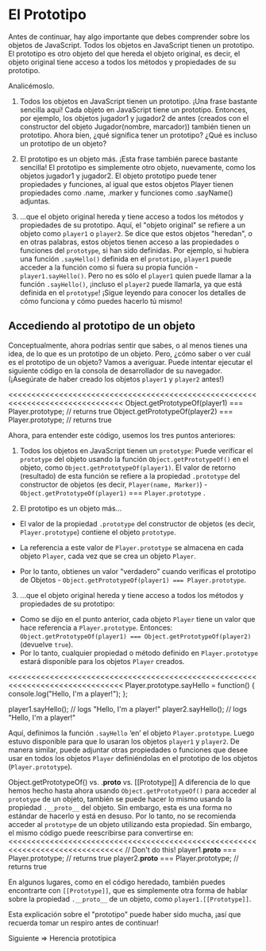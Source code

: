 # El Prototipo
Antes de continuar, hay algo importante que debes comprender sobre los objetos de JavaScript. Todos los objetos en JavaScript tienen un prototipo. El prototipo es otro objeto del que hereda el objeto original, es decir, el objeto original tiene acceso a todos los métodos y propiedades de su prototipo.

Analicémoslo.

1. Todos los objetos en JavaScript tienen un prototipo.
¡Una frase bastante sencilla aquí! Cada objeto en JavaScript tiene un prototipo. Entonces, por ejemplo, los objetos jugador1 y jugador2 de antes (creados con el constructor del objeto Jugador(nombre, marcador)) también tienen un prototipo. Ahora bien, ¿qué significa tener un prototipo? ¿Qué es incluso un prototipo de un objeto?

2. El prototipo es un objeto más.
¡Esta frase también parece bastante sencilla! El prototipo es simplemente otro objeto, nuevamente, como los objetos jugador1 y jugador2. El objeto prototipo puede tener propiedades y funciones, al igual que estos objetos Player tienen propiedades como .name, .marker y funciones como .sayName() adjuntas.

3. …que el objeto original hereda y tiene acceso a todos los métodos y propiedades de su prototipo.
Aquí, el "objeto original" se refiere a un objeto como `player1` o `player2`. Se dice que estos objetos "heredan", o en otras palabras, estos objetos tienen acceso a las propiedades o funciones del `prototype`, si han sido definidas. Por ejemplo, si hubiera una función `.sayHello()` definida en el `prototipo`, `player1` puede acceder a la función como si fuera su propia función - `player1.sayHello()`. Pero no es sólo el `player1` quien puede llamar a la función `.sayHello()`, ¡incluso el `player2` puede llamarla, ya que está definida en el `prototype`! ¡Sigue leyendo para conocer los detalles de cómo funciona y cómo puedes hacerlo tú mismo!

## Accediendo al prototipo de un objeto
Conceptualmente, ahora podrías sentir que sabes, o al menos tienes una idea, de lo que es un prototipo de un objeto. Pero, ¿cómo saber o ver cuál es el prototipo de un objeto? Vamos a averiguar. Puede intentar ejecutar el siguiente código en la consola de desarrollador de su navegador. (¡Asegúrate de haber creado los objetos `player1` y `player2` antes!)

<<<<<<<<<<<<<<<<<<<<<<<<<<<<<<<<<<<<<<<<<<<<<<<<<<<<<<<<<<<<<<<<<<<<<<<<<<<<<<<
Object.getPrototypeOf(player1) === Player.prototype; // returns true
Object.getPrototypeOf(player2) === Player.prototype; // returns true
>>>>>>>>>>>>>>>>>>>>>>>>>>>>>>>>>>>>>>>>>>>>>>>>>>>>>>>>>>>>>>>>>>>>>>>>>>>>>>>

Ahora, para entender este código, usemos los tres puntos anteriores:

1. Todos los objetos en JavaScript tienen un `prototype`:
Puede verificar el `prototype` del objeto usando la función `Object.getPrototypeOf()` en el objeto, como `Object.getPrototypeOf(player1)`.
El valor de retorno (resultado) de esta función se refiere a la propiedad `.prototype` del constructor de objetos (es decir, `Player(name, Marker)`) - `Object.getPrototypeOf(player1)` === `Player.prototype` .

2. El prototipo es un objeto más…
* El valor de la propiedad `.prototype` del constructor de objetos (es decir, `Player.prototype`) contiene el objeto `prototype`.

* La referencia a este valor de `Player.prototype` se almacena en cada objeto `Player`, cada vez que se crea un objeto `Player`.

* Por lo tanto, obtienes un valor "verdadero" cuando verificas el prototipo de Objetos - `Object.getPrototypeOf(player1) === Player.prototype`.

3. …que el objeto original hereda y tiene acceso a todos los métodos y propiedades de su prototipo:
* Como se dijo en el punto anterior, cada objeto `Player` tiene un valor que hace referencia a `Player.prototype`. Entonces: `Object.getPrototypeOf(player1) === Object.getPrototypeOf(player2)` (devuelve `true`).
* Por lo tanto, cualquier propiedad o método definido en `Player.prototype` estará disponible para los objetos `Player` creados.

<<<<<<<<<<<<<<<<<<<<<<<<<<<<<<<<<<<<<<<<<<<<<<<<<<<<<<<<<<<<<<<<<<<<<<<<<<<<<<<
Player.prototype.sayHello = function() {
   console.log("Hello, I'm a player!");
};

player1.sayHello(); // logs "Hello, I'm a player!"
player2.sayHello(); // logs "Hello, I'm a player!"
>>>>>>>>>>>>>>>>>>>>>>>>>>>>>>>>>>>>>>>>>>>>>>>>>>>>>>>>>>>>>>>>>>>>>>>>>>>>>>>

Aquí, definimos la función `.sayHello` ‘en’ el objeto `Player.prototype`. Luego estuvo disponible para que lo usaran los objetos `player1` y `player2`. De manera similar, puede adjuntar otras propiedades o funciones que desee usar en todos los objetos `Player` definiéndolas en el prototipo de los objetos (`Player.prototype`).

Object.getPrototypeOf() vs. .__proto__ vs. [[Prototype]]
A diferencia de lo que hemos hecho hasta ahora usando `Object.getPrototypeOf()` para acceder al `prototype` de un objeto, también se puede hacer lo mismo usando la propiedad `.__proto__` del objeto. Sin embargo, esta es una forma no estándar de hacerlo y está en desuso. Por lo tanto, no se recomienda acceder al `prototype` de un objeto utilizando esta propiedad. Sin embargo, el mismo código puede reescribirse para convertirse en:
<<<<<<<<<<<<<<<<<<<<<<<<<<<<<<<<<<<<<<<<<<<<<<<<<<<<<<<<<<<<<<<<<<<<<<<<<<<<<<<
// Don't do this!
player1.__proto__ === Player.prototype; // returns true
player2.__proto__ === Player.prototype; // returns true
>>>>>>>>>>>>>>>>>>>>>>>>>>>>>>>>>>>>>>>>>>>>>>>>>>>>>>>>>>>>>>>>>>>>>>>>>>>>>>>
En algunos lugares, como en el código heredado, también puedes encontrarte con `[[Prototype]]`, que es simplemente otra forma de hablar sobre la propiedad `.__proto__` de un objeto, como `player1.[[Prototype]]`.

Esta explicación sobre el "prototipo" puede haber sido mucha, ¡así que recuerda tomar un respiro antes de continuar!



Siguiente => Herencia prototípica
